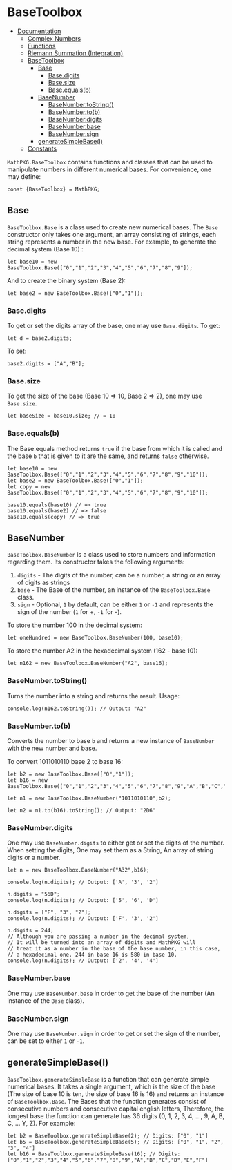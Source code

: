 # BaseToolbox

+ [Documentation](./README.md)
    + [Complex Numbers](./Complex.md)
    + [Functions](./Functions.md)
    + [Riemann Summation (Integration)](./Integration.md)
    + [BaseToolbox](#basetoolbox)
        + [Base](#base)
            + [Base.digits](#basedigits)
            + [Base.size](#basesize)
            + [Base.equals(b)](#baseequalsb)
        + [BaseNumber](#basenumber)
            + [BaseNumber.toString()](#basenumbertostring)
            + [BaseNumber.to(b)](#basenumbertob)
            + [BaseNumber.digits](#basenumberdigits)
            + [BaseNumber.base](#basenumberbase)
            + [BaseNumber.sign](#basenumbersign)
        + [generateSimpleBase(l)](#generatesimplebasel)
    + [Constants](./Constants.md)


``MathPKG.BaseToolbox`` contains functions and classes that can be used to manipulate numbers in different numerical bases. For convenience, one may define:
```
const {BaseToolbox} = MathPKG;
```

## Base
``BaseToolbox.Base`` is a class used to create new numerical bases.
The ``Base`` constructor only takes one argument, an array consisting of strings, each string represents a number in the new base. For example, to generate the decimal system (Base 10) :
```
let base10 = new BaseToolbox.Base(["0","1","2","3","4","5","6","7","8","9"]);
```
And to create the binary system (Base 2):
```
let base2 = new BaseToolbox.Base(["0","1"]);
```

### Base.digits
To get or set the digits array of the base, one may use ``Base.digits``.
To get:
```
let d = base2.digits;
```

To set:
```
base2.digits = ["A","B"];
```

### Base.size
To get the size of the base (Base 10 => 10, Base 2 => 2), one may use ``Base.size``.
```
let baseSize = base10.size; // = 10
```

### Base.equals(b)
The Base.equals method returns `true` if the base from which it is called and the base `b` that is given to it are the same, and returns `false` otherwise.
```
let base10 = new BaseToolbox.Base(["0","1","2","3","4","5","6","7","8","9","10"]);
let base2 = new BaseToolbox.Base(["0","1"]);
let copy = new BaseToolbox.Base(["0","1","2","3","4","5","6","7","8","9","10"]);

base10.equals(base10) // => true
base10.equals(base2) // => false
base10.equals(copy) // => true
```

## BaseNumber
``BaseToolbox.BaseNumber`` is a class used to store numbers and information regarding them. Its constructor takes the following arguments:
1. ``digits`` - The digits of the number, can be a number, a string or an array of digits as strings
2. ``base`` - The Base of the number, an instance of the ``BaseToolbox.Base`` class.
3. ``sign`` - Optional, ``1`` by default, can be either ``1`` or ``-1`` and represents the sign of the number (``1`` for +, ``-1`` for -).

To store the number 100 in the decimal system:
```
let oneHundred = new BaseToolbox.BaseNumber(100, base10);
```

To store the number A2 in the hexadecimal system (162 - base 10):
```
let n162 = new BaseToolbox.BaseNumber("A2", base16);
```

### BaseNumber.toString()
Turns the number into a string and returns the result.
Usage:
```
console.log(n162.toString()); // Output: "A2"
```

### BaseNumber.to(b)
Converts the number to base ``b`` and returns a new instance of ``BaseNumber`` with the new number and base.

To convert 1011010110 base 2 to base 16:
```
let b2 = new BaseToolbox.Base(["0","1"]);
let b16 = new BaseToolbox.Base(["0","1","2","3","4","5","6","7","8","9","A","B","C","D","E","F"]);

let n1 = new BaseToolbox.BaseNumber("1011010110",b2);

let n2 = n1.to(b16).toString(); // Output: "2D6"
```

### BaseNumber.digits
One may use ``BaseNumber.digits`` to either get or set the digits of the number. When setting the digits, One may set them as a String, An array of string digits or a number.

```
let n = new BaseToolbox.BaseNumber("A32",b16);

console.log(n.digits); // Output: ['A', '3', '2']

n.digits = "56D";
console.log(n.digits); // Output: ['5', '6', 'D']

n.digits = ["F", "3", "2"];
console.log(n.digits); // Output: ['F', '3', '2']

n.digits = 244;
// Although you are passing a number in the decimal system,
// It will be turned into an array of digits and MathPKG will
// treat it as a number in the base of the base number, in this case,
// a hexadecimal one. 244 in base 16 is 580 in base 10.
console.log(n.digits); // Output: ['2', '4', '4']

```


### BaseNumber.base
One may use ``BaseNumber.base`` in order to get the base of the number (An instance of the ``Base`` class).

### BaseNumber.sign
One may use ``BaseNumber.sign`` in order to get or set the sign of the number, can be set to either `1` or `-1`.

## generateSimpleBase(l)
``BaseToolbox.generateSimpleBase`` is a function that can generate simple numerical bases. It takes a single argument, which is the size of the base (The size of base 10 is ten, the size of base 16 is 16) and returns an instance of ``BaseToolbox.Base``. The Bases that the function generates consist of consecutive numbers and consecutive capital english letters, Therefore, the longest base the function can generate has 36 digits (0, 1, 2, 3, 4, ..., 9, A, B, C, ... Y, Z). For example:
```
let b2 = BaseToolbox.generateSimpleBase(2); // Digits: ["0", "1"]
let b5 = BaseToolbox.generateSimpleBase(5); // Digits: ["0", "1", "2", "3", "4"]
let b16 = BaseToolbox.generateSimpleBase(16); // Digits: ["0","1","2","3","4","5","6","7","8","9","A","B","C","D","E","F"]
```